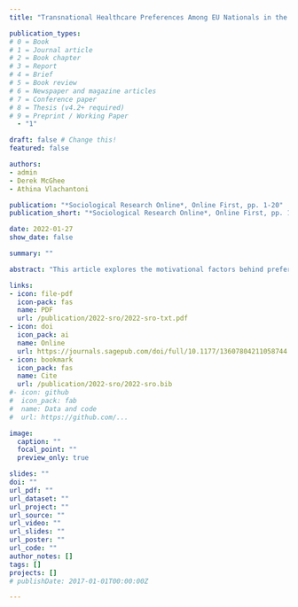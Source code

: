```yaml
---
title: "Transnational Healthcare Preferences Among EU Nationals in the UK: A Qualitative Assessment"

publication_types:
# 0 = Book
# 1 = Journal article
# 2 = Book chapter
# 3 = Report
# 4 = Brief
# 5 = Book review
# 6 = Newspaper and magazine articles
# 7 = Conference paper
# 8 = Thesis (v4.2+ required)
# 9 = Preprint / Working Paper
  - "1"

draft: false # Change this!
featured: false

authors:
- admin
- Derek McGhee
- Athina Vlachantoni

publication: "*Sociological Research Online*, Online First, pp. 1-20"
publication_short: "*Sociological Research Online*, Online First, pp. 1-20"

date: 2022-01-27
show_date: false

summary: ""

abstract: "This article explores the motivational factors behind preferences for medical care in the country of residence or the country of origin among EU nationals living in the UK. Undertaking a thematic analysis on a large-N qualitative data set, the article aims to establish a data-driven typology of motivations inductively. This provides an intermediary analysis between qualitative depth and quantitative operationalisability, contributing to the existing literature on healthcare location preferences among transnationally connected social groups. This article finds that preferences for medical care in the country of origin are driven overwhelmingly by quality considerations, while preferences for the UK have more to do with convenience and financing. These perceptions result from negative personal experiences, lack of trust, and often concealed cultural differences, and the analysis identifies various nuances and connections between attitudes that previous in-depth qualitative studies could not systematise."

links:
- icon: file-pdf
  icon-pack: fas
  name: PDF
  url: /publication/2022-sro/2022-sro-txt.pdf
- icon: doi
  icon_pack: ai
  name: Online
  url: https://journals.sagepub.com/doi/full/10.1177/13607804211058744
- icon: bookmark
  icon_pack: fas
  name: Cite
  url: /publication/2022-sro/2022-sro.bib
#- icon: github
#  icon_pack: fab
#  name: Data and code
#  url: https://github.com/...

image:
  caption: ""
  focal_point: ""
  preview_only: true

slides: ""
doi: ""
url_pdf: ""
url_dataset: ""
url_project: ""
url_source: ""
url_video: ""
url_slides: ""
url_poster: ""
url_code: ""
author_notes: []
tags: []
projects: []
# publishDate: 2017-01-01T00:00:00Z

---
```

